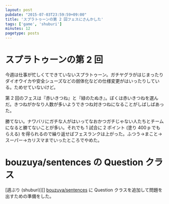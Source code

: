 ```yaml
---
layout: post
pubdate: "2015-07-03T23:59:59+09:00"
title: 'スプラトゥーンの第 2 回フェスにさんかした'
tags: ['game', 'shuburi']
minutes: 12
pagetype: posts
---
```

# スプラトゥーンの第 2 回

今週は仕事が忙しくてできていないスプラトゥーン。ガチヤグラがはじまったりダイオウイカや安全シューズなどの弱体化などの仕様変更がはいったりしている。ためせていないけど。

第 2 回のフェスは『赤いきつね』と『緑のたぬき』。ぼくは赤いきつねを選んだ。きつねがかなり人数が多いようできつね対きつねになることがしばしばあった。

勝てない。ナワバリにガチな人がはいってなおかつガチじゃない人たちとチームになると勝てないことが多い。それでも 1 試合に 2 ポイント (塗り 400 p でもらえる) を得られるので繰り返せばフェスランクは上がった。ふつう→まこと→スーパー→カリスマまでいったところでやめた。

# bouzuya/sentences の Question クラス

[週ぶり (shuburi)][] [bouzuya/sentences][] に Question クラスを追加して問題を出すための準備をした。

[bouzuya/sentences]: https://github.com/bouzuya/sentences
